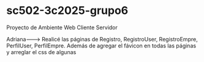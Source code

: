 # sc502-3c2025-grupo6
Proyecto de Ambiente Web Cliente Servidor 

Adriana---> Realicé las páginas de Registro, RegistroUser, RegistroEmpre, PerfilUser, PerfilEmpre. Además de agregar el fávicon en todas las páginas y arreglar el css de algunas
